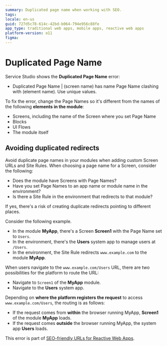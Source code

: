 ```yaml
---
summary: Duplicated page name when working with SEO. 
tags:
locale: en-us
guid: 727d5c78-614c-42bd-b064-794e956c88fe
app_type: traditional web apps, mobile apps, reactive web apps
platform-version: o11
figma:
---
```


# Duplicated Page Name

Service Studio shows the **Duplicated Page Name** error:

* Duplicated Page Name | (screen name) has name Page Name clashing with (element name). Use unique values.

To fix the error, change the Page Names so it's different from the names of the following **elements in the module**:

* Screens, including the name of the Screen where you set Page Name
* Blocks
* UI Flows
* The module itself

## Avoiding duplicated redirects

Avoid duplicate page names in your modules when adding custom Screen URLs and Site Rules. When choosing a page name for a Screen, consider the following:

* Does the module have Screens with Page Names?
* Have you set Page Names to an app name or module name in the environment? 
* Is there a Site Rule in the environment that redirects to that module?

If yes, there's a risk of creating duplicate redirects pointing to different places.

Consider the following example.

* In the module **MyApp**, there's a Screen **Screen1** with the Page Name set to `Users`.
* In the environment, there's the **Users** system app to manage users at `/Users`.
* In the environment, the Site Rule redirects `www.example.com` to the module **MyApp**.

When users navigate to the `www.example.com/Users` URL, there are two possibilities for the platform to route the URL:

* Navigate to `Screen1` of the **MyApp** module.
* Navigate to the **Users** system app.

Depending on **where the platform registers the request** to access `www.example.com/Users`, the routing is as follows:

* If the request comes from **within** the browser running MyApp, **Screen1** of the module **MyApp** loads.
* If the request comes **outside** the browser running MyApp, the system app **Users** loads.

<div class="info" markdown="1">

This error is part of [SEO-friendly URLs for Reactive Web Apps](../../../develop/seo/intro.md).

</div>